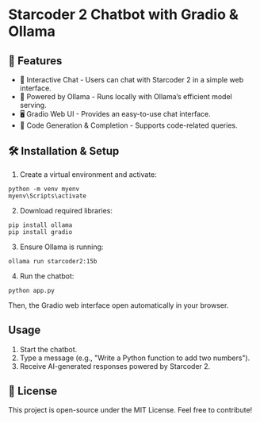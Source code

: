 # Starcoder 2 Chatbot with Gradio & Ollama
## 📌 Features
- 💬 Interactive Chat - Users can chat with Starcoder 2 in a simple web interface.
- 🚀 Powered by Ollama - Runs locally with Ollama’s efficient model serving.
- 🖥 Gradio Web UI - Provides an easy-to-use chat interface.
- 🔧 Code Generation & Completion - Supports code-related queries.

## 🛠️ Installation & Setup

1.  Create a virtual environment and activate:
```
python -m venv myenv
myenv\Scripts\activate
```
2.  Download required libraries:
```
pip install ollama
pip install gradio
```
3.  Ensure Ollama is running:
```
ollama run starcoder2:15b
```
4.  Run the chatbot:
```
python app.py
```
Then, the Gradio web interface open automatically in your browser.
## Usage
1. Start the chatbot.
2. Type a message (e.g., "Write a Python function to add two numbers").
3. Receive AI-generated responses powered by Starcoder 2.

## 📄 License
This project is open-source under the MIT License. Feel free to contribute!
